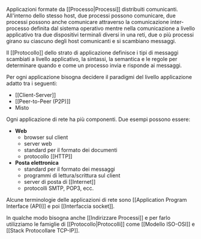 Applicazioni formate da [[Processo|Processi]] distribuiti comunicanti.
All'interno dello stesso host, due processi possono comunicare, due processi possono anche comunicare attraverso la comunicazione inter-processo definita dal sistema operativo mentre nella comunicazione a livello applicativo tra due dispositivi terminali diversi in una reti, due o più processi girano su ciascuno degli host comunicanti e si scambiano messaggi.

Il [[Protocollo]] dello strato di applicazione definisce i tipi di messaggi scambiati a livello applicativo, la sintassi, la semantica e le regole per determinare quando e come un processo invia e risponde ai messaggi.

Per ogni applicazione bisogna decidere il paradigmi del livello applicazione adatto tra i seguenti:
-  [[Client-Server]]
- [[Peer-to-Peer (P2P)]]
- Misto

Ogni applicazione di rete ha più componenti. Due esempi possono essere:
- **Web**
	-  browser sul client
	- server web
	- standard per il formato dei documenti
	- protocollo [[HTTP]]
- **Posta elettronica**
	- standard per il formato dei messaggi
	- programmi di lettura/scrittura sul client
	- server di posta di [[Internet]]
	- protocolli SMTP, POP3, ecc.

Alcune terminologie delle applicazioni di rete sono  [[Application Program Interface (API)]] e poi [[Interfaccia socket]].

In qualche modo bisogna anche [[Indirizzare Processi]] e per farlo utilizziamo le famiglie di [[Protocollo|Protocolli]] come [[Modello ISO-OSI]] e [[Stack Protocollare TCP-IP]].


